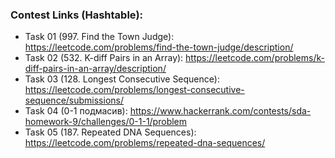 ### Contest Links (Hashtable):

- Task 01 (997. Find the Town Judge): https://leetcode.com/problems/find-the-town-judge/description/  
- Task 02 (532. K-diff Pairs in an Array): https://leetcode.com/problems/k-diff-pairs-in-an-array/description/  
- Task 03 (128. Longest Consecutive Sequence): https://leetcode.com/problems/longest-consecutive-sequence/submissions/
- Task 04 (0-1 подмасив): https://www.hackerrank.com/contests/sda-homework-9/challenges/0-1-1/problem
- Task 05 (187. Repeated DNA Sequences): https://leetcode.com/problems/repeated-dna-sequences/
